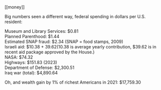 [[money]]

Big numbers seen a different way, federal spending in dollars per U.S. resident:

Museum and Library Services: $0.81  
Planned Parenthood: $1.44  
Estimated SNAP fraud: $2.34 (SNAP = food stamps, 2009)  
Israeli aid: $10.38 + $39.62 ($10.38 is average yearly contribution, $39.62 is in recent aid package approved by the House.)  
NASA: $74.32  
Highways: $151.83 (2023)  
Department of Defense: $2,300.51  
Iraq war (total): $4,890.64

Oh, and wealth gain by 1% of richest Americans in 2021: $17,759.30